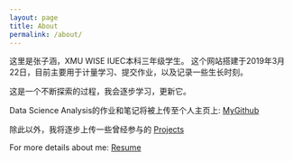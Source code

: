 ```yaml
---
layout: page
title: About
permalink: /about/
---
```

 
这里是张子涵，XMU WISE IUEC本科三年级学生。
这个网站搭建于2019年3月22日，目前主要用于计量学习、提交作业，以及记录一些生长时刻。

这是一个不断探索的过程，我会逐步学习，更新它。


Data Science Analysis的作业和笔记将被上传至个人主页上: [MyGithub](https://landbuland.github.io/)

除此以外，我将逐步上传一些曾经参与的 [Projects](https://landbuland.github.io/projects/)

For more details about me: [Resume](https://landbuland.github.io/resume/)

